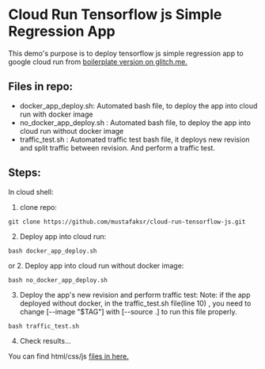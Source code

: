 # Cloud Run  Tensorflow js Simple Regression App
This demo's purpose is to deploy tensorflow js simple regression app to google cloud run from  [boilerplate version on glitch.me.](https://tensorflowjs-multiple-neuron-linear-regression-to-learn.glitch.me/)

## Files in repo:
* docker_app_deploy.sh: Automated bash file, to deploy the app into cloud run with docker image 
* no_docker_app_deploy.sh : Automated bash file, to deploy the app into cloud run without docker image
* traffic_test.sh : Automated traffic test bash file, it deploys new revision and split traffic between revision. And perform a traffic test.
## Steps:
In cloud shell:
1. clone repo: 
```
git clone https://github.com/mustafaksr/cloud-run-tensorflow-js.git
```
2. Deploy app into cloud run:
```
bash docker_app_deploy.sh
```
or
2. Deploy app into cloud run without docker image:
```
bash no_docker_app_deploy.sh
```

3. Deploy the app's new revision and perform traffic test:
Note: if the app deployed without docker, in the traffic_test.sh file(line 10) ,  you need to change  [--image "$TAG"] with [--source .] to run this file properly.
 
```
bash traffic_test.sh
```
4. Check results...

You can find html/css/js [files in here.](https://github.com/mustafaksr/Machine-Learning/tree/main/tensorflow.js/linear-regression) 
